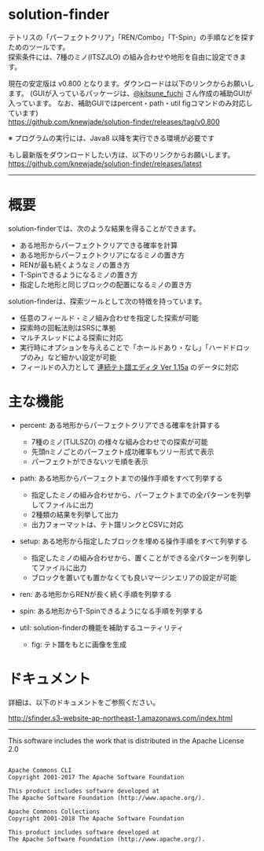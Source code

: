 # solution-finder

テトリスの「パーフェクトクリア」「REN/Combo」「T-Spin」の手順などを探すためのツールです。  
探索条件には、7種のミノ(ITSZJLO) の組み合わせや地形を自由に設定できます。  

現在の安定版は v0.800 となります。ダウンロードは以下のリンクからお願いします。
(GUIが入っているパッケージは、[@kitsune_fuchi](https://twitter.com/kitsune_fuchi) さん作成の補助GUIが入っています。
なお、補助GUIではpercent・path・util figコマンドのみ対応しています)  
https://github.com/knewjade/solution-finder/releases/tag/v0.800


※ プログラムの実行には、Java8 以降を実行できる環境が必要です


もし最新版をダウンロードしたい方は、以下のリンクからお願いします。  
https://github.com/knewjade/solution-finder/releases/latest

----

# 概要

solution-finderでは、次のような結果を得ることができます。

* ある地形からパーフェクトクリアできる確率を計算
* ある地形からパーフェクトクリアになるミノの置き方
* RENが最も続くようなミノの置き方
* T-Spinできるようになるミノの置き方
* 指定した地形と同じブロックの配置になるミノの置き方

solution-finderは、探索ツールとして次の特徴を持っています。

* 任意のフィールド・ミノ組み合わせを指定した探索が可能
* 探索時の回転法則はSRSに準拠
* マルチスレッドによる探索に対応
* 実行時にオプションを与えることで「ホールドあり・なし」「ハードドロップのみ」など細かい設定が可能
* フィールドの入力として [連続テト譜エディタ Ver 1.15a](http://fumen.zui.jp) のデータに対応


# 主な機能

* percent: ある地形からパーフェクトクリアできる確率を計算する
    - 7種のミノ(TIJLSZO) の様々な組み合わせでの探索が可能
    - 先頭nミノごとのパーフェクト成功確率もツリー形式で表示
    - パーフェクトができないツモ順を表示

* path: ある地形からパーフェクトまでの操作手順をすべて列挙する
    - 指定したミノの組み合わせから、パーフェクトまでの全パターンを列挙してファイルに出力
    - 2種類の結果を列挙して出力
    - 出力フォーマットは、テト譜リンクとCSVに対応

* setup: ある地形から指定したブロックを埋める操作手順をすべて列挙する
    - 指定したミノの組み合わせから、置くことができる全パターンを列挙してファイルに出力
    - ブロックを置いても置かなくても良いマージンエリアの設定が可能

* ren: ある地形からRENが長く続く手順を列挙する

* spin: ある地形からT-Spinできるようになる手順を列挙する

* util: solution-finderの機能を補助するユーティリティ
   - fig: テト譜をもとに画像を生成


# ドキュメント

詳細は、以下のドキュメントをご参照ください。

http://sfinder.s3-website-ap-northeast-1.amazonaws.com/index.html


------

This software includes the work that is distributed in the Apache License 2.0

```

Apache Commons CLI
Copyright 2001-2017 The Apache Software Foundation

This product includes software developed at
The Apache Software Foundation (http://www.apache.org/).
```

```
Apache Commons Collections
Copyright 2001-2018 The Apache Software Foundation

This product includes software developed at
The Apache Software Foundation (http://www.apache.org/).
```
